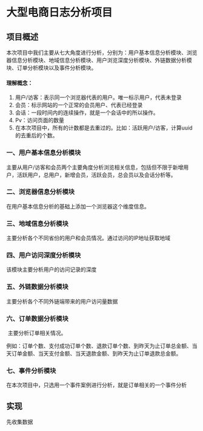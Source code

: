 # 大型电商日志分析项目

## 项目概述

本次项目中我们主要从七大角度进行分析，分别为：用户基本信息分析模块、浏览器信息分析模块、地域信息分析模块、用户浏览深度分析模块、外链数据分析模块、订单分析模块以及事件分析模块。

#### 理解概念：

1. 用户/访客：表示同一个浏览器代表的用户。唯一标示用户，代表未登录
2. 会员：标示网站的一个正常的会员用户、代表已经登录 
3. 会话：一段时间内的连续操作，就是一个会话中的所以操作。
4. Pv：访问页面的数量
5. 在本次项目中，所有的计数都是去重过的。比如：活跃用户/访客，计算uuid的去重后的个数。

### 一、用户基本信息分析模块

  主要从用户/访客和会员两个主要角度分析浏览相关信息，包括但不限于新增用户，活跃用户，总用户，新增会员，活跃会员，总会员以及会话分析等。

### 二、浏览器信息分析模块

  在用户基本信息分析的基础上添加一个浏览器这个维度信息。

### 三、地域信息分析模块

  主要分析各个不同省份的用户和会员情况。通过访问的IP地址获取地域

### 四、用户访问深度分析模块

  该模块主要分析用户的访问记录的深度

### 五、外链数据分析模块

  主要分析各个不同外链端带来的用户访问量数据

### 六、订单数据分析模块

​	主要分析订单相关情况。

例如：订单个数、支付成功订单个数、退款订单个数、到昨天为止订单总金额、当天订单金额、当天支付金额、当天退款金额、到昨天为止订单退款总金额。

### 七、事件分析模块

  在本次项目中，只选用一个事件案例进行分析，就是订单相关的一个事件分析

## 实现

先收集数据  

